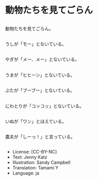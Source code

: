 # 動物たちを見てごらん

##
動物たちを見てごらん。

##
うしが「モー」とないている。

##
やぎが「メー、メー」とないている。

##
うまが「ヒヒーン」とないている。

##
ぶたが「ブーブー」とないている。

##
にわとりが「コッコッ」とないている。

##
いぬが「ワン」とほえている。

##
農夫が「しーっ！」と言っている。

##
* License: [CC-BY-NC]
* Text: Jenny Katz
* Illustration: Sandy Campbell
* Translation: Tamami Y
* Language: ja

